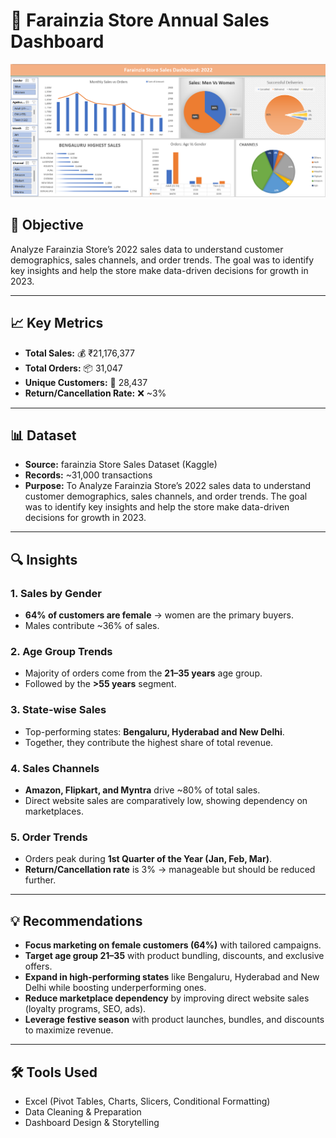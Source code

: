 # 🛒 Farainzia Store Annual Sales Dashboard  

![Dashboard](https://github.com/Ishu-Farainzia/Excel_portfolio/blob/main/retail_analytics/excel_FarainziaStore_sales_dashboard/image/Farainzia_Store_Dashboard_2022.png)  

## 📌 Objective  
Analyze Farainzia Store’s 2022 sales data to understand customer demographics, sales channels, and order trends. The goal was to identify key insights and help the store make data-driven decisions for growth in 2023.  

---

## 📈 Key Metrics  
- **Total Sales:** 💰 ₹21,176,377  
- **Total Orders:** 📦 31,047  
- **Unique Customers:** 👥 28,437  
- **Return/Cancellation Rate:** ❌ ~3%  

---

## 📊 Dataset  
- **Source:** farainzia Store Sales Dataset (Kaggle)  
- **Records:** ~31,000 transactions  
- **Purpose:** To Analyze Farainzia Store’s 2022 sales data to understand customer demographics, sales channels, and order trends. The goal was to identify key insights and help the store make data-driven decisions for growth in 2023.  

---

## 🔍 Insights  

### 1. Sales by Gender  
- **64% of customers are female** → women are the primary buyers.  
- Males contribute ~36% of sales.  

### 2. Age Group Trends  
- Majority of orders come from the **21–35 years** age group.  
- Followed by the **>55 years** segment.  

### 3. State-wise Sales  
- Top-performing states: **Bengaluru, Hyderabad and New Delhi**.  
- Together, they contribute the highest share of total revenue.  

### 4. Sales Channels  
- **Amazon, Flipkart, and Myntra** drive ~80% of total sales.  
- Direct website sales are comparatively low, showing dependency on marketplaces.  

### 5. Order Trends  
- Orders peak during **1st Quarter of the Year (Jan, Feb, Mar)**.  
- **Return/Cancellation rate** is 3% → manageable but should be reduced further.  

---

## 💡 Recommendations  
- **Focus marketing on female customers (64%)** with tailored campaigns.  
- **Target age group 21–35** with product bundling, discounts, and exclusive offers.  
- **Expand in high-performing states** like Bengaluru, Hyderabad and New Delhi while boosting underperforming ones.  
- **Reduce marketplace dependency** by improving direct website sales (loyalty programs, SEO, ads).  
- **Leverage festive season** with product launches, bundles, and discounts to maximize revenue.  

---

## 🛠 Tools Used  
- Excel (Pivot Tables, Charts, Slicers, Conditional Formatting)  
- Data Cleaning & Preparation  
- Dashboard Design & Storytelling  

